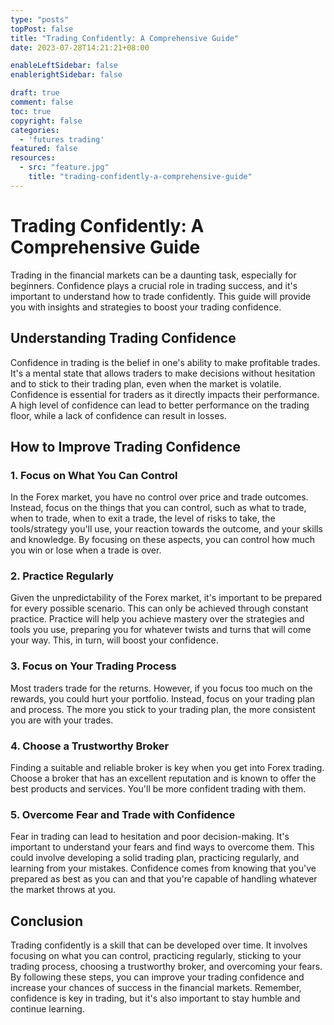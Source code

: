 ```yaml
---
type: "posts"
topPost: false
title: "Trading Confidently: A Comprehensive Guide"
date: 2023-07-28T14:21:21+08:00

enableLeftSidebar: false
enablerightSidebar: false

draft: true
comment: false
toc: true
copyright: false
categories: 
  - 'futures trading'
featured: false
resources: 
  - src: "feature.jpg"
    title: "trading-confidently-a-comprehensive-guide"
---
```


# Trading Confidently: A Comprehensive Guide

Trading in the financial markets can be a daunting task, especially for beginners. Confidence plays a crucial role in trading success, and it's important to understand how to trade confidently. This guide will provide you with insights and strategies to boost your trading confidence.

## Understanding Trading Confidence

Confidence in trading is the belief in one's ability to make profitable trades. It's a mental state that allows traders to make decisions without hesitation and to stick to their trading plan, even when the market is volatile. Confidence is essential for traders as it directly impacts their performance. A high level of confidence can lead to better performance on the trading floor, while a lack of confidence can result in losses.

## How to Improve Trading Confidence

### 1. Focus on What You Can Control

In the Forex market, you have no control over price and trade outcomes. Instead, focus on the things that you can control, such as what to trade, when to trade, when to exit a trade, the level of risks to take, the tools/strategy you'll use, your reaction towards the outcome, and your skills and knowledge. By focusing on these aspects, you can control how much you win or lose when a trade is over.

### 2. Practice Regularly

Given the unpredictability of the Forex market, it's important to be prepared for every possible scenario. This can only be achieved through constant practice. Practice will help you achieve mastery over the strategies and tools you use, preparing you for whatever twists and turns that will come your way. This, in turn, will boost your confidence.

### 3. Focus on Your Trading Process

Most traders trade for the returns. However, if you focus too much on the rewards, you could hurt your portfolio. Instead, focus on your trading plan and process. The more you stick to your trading plan, the more consistent you are with your trades.

### 4. Choose a Trustworthy Broker

Finding a suitable and reliable broker is key when you get into Forex trading. Choose a broker that has an excellent reputation and is known to offer the best products and services. You'll be more confident trading with them.

### 5. Overcome Fear and Trade with Confidence

Fear in trading can lead to hesitation and poor decision-making. It's important to understand your fears and find ways to overcome them. This could involve developing a solid trading plan, practicing regularly, and learning from your mistakes. Confidence comes from knowing that you've prepared as best as you can and that you're capable of handling whatever the market throws at you.

## Conclusion

Trading confidently is a skill that can be developed over time. It involves focusing on what you can control, practicing regularly, sticking to your trading process, choosing a trustworthy broker, and overcoming your fears. By following these steps, you can improve your trading confidence and increase your chances of success in the financial markets. Remember, confidence is key in trading, but it's also important to stay humble and continue learning.
